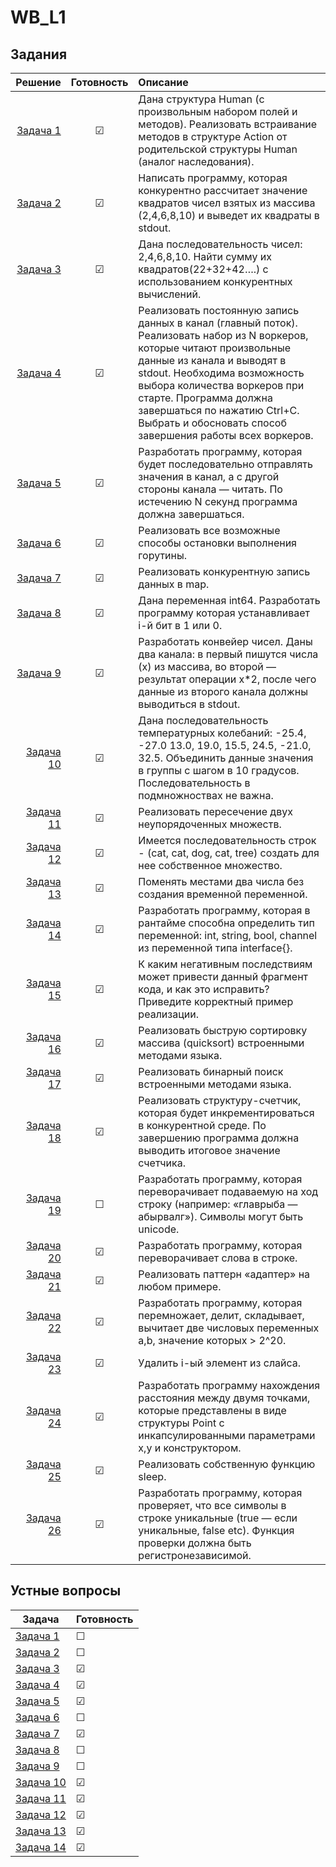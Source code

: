 # WB_L1

## Задания
Решение  | Готовность   | Описание
--------:|:---------------------------------:|:-----
[Задача 1](/go_tasks/1/main.go)   | &#9745; | Дана структура Human (с произвольным набором полей и методов). Реализовать встраивание методов в структуре Action от родительской структуры Human (аналог наследования).
[Задача 2](/go_tasks/2/main.go)   | &#9745; | Написать программу, которая конкурентно рассчитает значение квадратов чисел взятых из массива (2,4,6,8,10) и выведет их квадраты в stdout.
[Задача 3](/go_tasks/3/main.go)   | &#9745; | Дана последовательность чисел: 2,4,6,8,10. Найти сумму их квадратов(22+32+42….) с использованием конкурентных вычислений.
[Задача 4](/go_tasks/4/main.go)   | &#9745; | Реализовать постоянную запись данных в канал (главный поток). Реализовать набор из N воркеров, которые читают произвольные данные из канала и выводят в stdout. Необходима возможность выбора количества воркеров при старте. Программа должна завершаться по нажатию Ctrl+C. Выбрать и обосновать способ завершения работы всех воркеров.
[Задача 5](/go_tasks/5/main.go)   | &#9745; | Разработать программу, которая будет последовательно отправлять значения в канал, а с другой стороны канала — читать. По истечению N секунд программа должна завершаться.
[Задача 6](/go_tasks/6/main.go)   | &#9745; | Реализовать все возможные способы остановки выполнения горутины.
[Задача 7](/go_tasks/7/main.go)   | &#9745; | Реализовать конкурентную запись данных в map.
[Задача 8](/go_tasks/8/main.go)   | &#9745; | Дана переменная int64. Разработать программу которая устанавливает i-й бит в 1 или 0.
[Задача 9](/go_tasks/9/main.go)   | &#9745; | Разработать конвейер чисел. Даны два канала: в первый пишутся числа (x) из массива, во второй — результат операции x*2, после чего данные из второго канала должны выводиться в stdout.
[Задача 10](/go_tasks/10/main.go) | &#9745; | Дана последовательность температурных колебаний: -25.4, -27.0 13.0, 19.0, 15.5, 24.5, -21.0, 32.5. Объединить данные значения в группы с шагом в 10 градусов. Последовательность в подмножноствах не важна.
[Задача 11](/go_tasks/11/main.go) | &#9745; | Реализовать пересечение двух неупорядоченных множеств.
[Задача 12](/go_tasks/12/main.go) | &#9745; | Имеется последовательность строк - (cat, cat, dog, cat, tree) создать для нее собственное множество.
[Задача 13](/go_tasks/13/main.go) | &#9745; | Поменять местами два числа без создания временной переменной.
[Задача 14](/go_tasks/14/main.go) | &#9745; | Разработать программу, которая в рантайме способна определить тип переменной: int, string, bool, channel из переменной типа interface{}.
[Задача 15](/go_tasks/15/main.go) | &#9745; | К каким негативным последствиям может привести данный фрагмент кода, и как это исправить? Приведите корректный пример реализации.
[Задача 16](/go_tasks/16/main.go) | &#9745; | Реализовать быструю сортировку массива (quicksort) встроенными методами языка.
[Задача 17](/go_tasks/17/main.go) | &#9745; | Реализовать бинарный поиск встроенными методами языка.
[Задача 18](/go_tasks/18/main.go) | &#9745; | Реализовать структуру-счетчик, которая будет инкрементироваться в конкурентной среде. По завершению программа должна выводить итоговое значение счетчика.
[Задача 19](/go_tasks/19/main.go) | &#9744; | Разработать программу, которая переворачивает подаваемую на ход строку (например: «главрыба — абырвалг»). Символы могут быть unicode.
[Задача 20](/go_tasks/20/main.go) | &#9745; | Разработать программу, которая переворачивает слова в строке.
[Задача 21](/go_tasks/21/main.go) | &#9745; | Реализовать паттерн «адаптер» на любом примере.
[Задача 22](/go_tasks/22/main.go) | &#9745; | Разработать программу, которая перемножает, делит, складывает, вычитает две числовых переменных a,b, значение которых > 2^20.
[Задача 23](/go_tasks/23/main.go) | &#9745; | Удалить i-ый элемент из слайса.
[Задача 24](/go_tasks/24/main.go) | &#9745; | Разработать программу нахождения расстояния между двумя точками, которые представлены в виде структуры Point с инкапсулированными параметрами x,y и конструктором.
[Задача 25](/go_tasks/25/main.go) | &#9745; | Реализовать собственную функцию sleep.
[Задача 26](/go_tasks/26/main.go) | &#9745; | Разработать программу, которая проверяет, что все символы в строке уникальные (true — если уникальные, false etc). Функция проверки должна быть регистронезависимой.

## Устные вопросы

Задача  | Готовность
--------|-----------
[Задача 1](/go_questions/1/Answer.md) | &#9744;
[Задача 2](/go_questions/2/Answer.md) | &#9744;
[Задача 3](/go_questions/3/Answer.md) | &#9745;
[Задача 4](/go_questions/4/Answer.md) | &#9745;
[Задача 5](/go_questions/5/Answer.md) | &#9745;
[Задача 6](/go_questions/6/Answer.md) | &#9744;
[Задача 7](/go_questions/7/Answer.md) | &#9745;
[Задача 8](/go_questions/8/Answer.md) | &#9744;
[Задача 9](/go_questions/9/Answer.md) | &#9744;
[Задача 10](/go_questions/10/Answer.md) | &#9745;
[Задача 11](/go_questions/11/Answer.md) | &#9745;
[Задача 12](/go_questions/12/Answer.md) | &#9745;
[Задача 13](/go_questions/13/Answer.md) | &#9745;
[Задача 14](/go_questions/14/Answer.md) | &#9745;